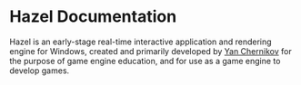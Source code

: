 # Hazel Documentation

Hazel is an early-stage real-time interactive application and rendering engine for Windows, created and primarily developed by [Yan Chernikov](https://thecherno.com) for the purpose of game engine education, and for use as a game engine to develop games.
